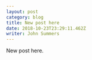 ```yaml
---
layout: post
category: blog
title: New post here
date: 2018-10-23T23:29:11.462Z
writer: John Summers
---
```

New post here.
